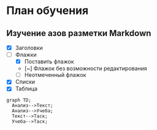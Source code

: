 # План обучения
## Изучение азов разметки Markdown
- [x] Заголовки 
- [ ] Флажки
  - [x] Поставить флажок
  - [~] Флажок без возможности редактирования
  - [ ] Неотмеченный флажок
- [x] Списки
- [x] Таблица

```mermaid
graph TD;
  Анализ-->Текст;
  Анализ-->Учеба;
  Текст-->Таск;
  Учеба-->Таск;
```
